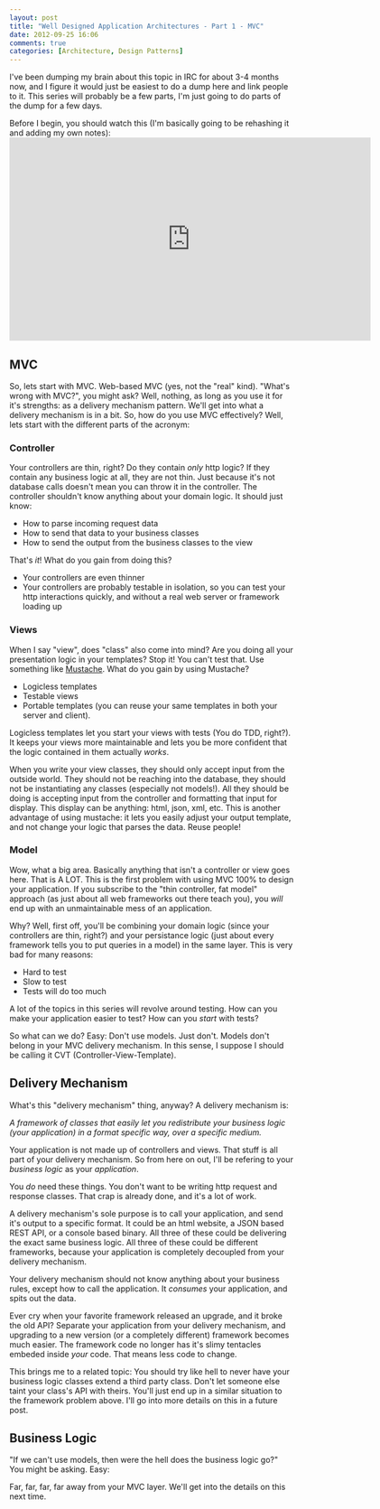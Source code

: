 ```yaml
---
layout: post
title: "Well Designed Application Architectures - Part 1 - MVC"
date: 2012-09-25 16:06
comments: true
categories: [Architecture, Design Patterns]
---
```


I've been dumping my brain about this topic in IRC for about 3-4 months now, and I figure it would just be easiest to do a dump here and link people to it. This series will probably be a few parts, I'm just going to do parts of the dump for a few days.

Before I begin, you should watch this (I'm basically going to be rehashing it and adding my own notes): <iframe width="640" height="360" src="http://www.youtube.com/embed/WpkDN78P884?feature=player_detailpage" frameborder="0" allowfullscreen></iframe>

## MVC

So, lets start with MVC. Web-based MVC (yes, not the "real" kind). "What's wrong with MVC?", you might ask? Well, nothing, as long as you use it for it's strengths: as a delivery mechanism pattern. We'll get into what a delivery mechanism is in a bit. So, how do you use MVC effectively? Well, lets start with the different parts of the acronym:

### Controller

Your controllers are thin, right? Do they contain *only* http logic? If they contain any business logic at all, they are not thin. Just because it's not database calls doesn't mean you can throw it in the controller. The controller shouldn't know anything about your domain logic. It should just know:

  - How to parse incoming request data
  - How to send that data to your business classes
  - How to send the output from the business classes to the view

That's *it*! What do you gain from doing this?

  - Your controllers are even thinner
  - Your controllers are probably testable in isolation, so you can test your http interactions quickly, and without a real web server or framework loading up

### Views

When I say "view", does "class" also come into mind? Are you doing all your presentation logic in your templates? Stop it! You can't test that. Use something like [Mustache](http://mustache.github.com/). What do you gain by using Mustache?

  - Logicless templates
  - Testable views
  - Portable templates (you can reuse your same templates in both your server and client).

Logicless templates let you start your views with tests (You do TDD, right?). It keeps your views more maintainable and lets you be more confident that the logic contained in them actually *works*.

When you write your view classes, they should only accept input from the outside world. They should not be reaching into the database, they should not be instantiating any classes (especially not models!). All they should be doing is accepting input from the controller and formatting that input for display. This display can be anything: html, json, xml, etc. This is another advantage of using mustache: it lets you easily adjust your output template, and not change your logic that parses the data. Reuse people!

### Model

Wow, what a big area. Basically anything that isn't a controller or view goes here. That is A LOT. This is the first problem with using MVC 100% to design your application. If you subscribe to the "thin controller, fat model" approach (as just about all web frameworks out there teach you), you *will* end up with an unmaintainable mess of an application.

Why? Well, first off, you'll be combining your domain logic (since your controllers are thin, right?) and your persistance logic (just about every framework tells you to put queries in a model) in the same layer. This is very bad for many reasons:

  - Hard to test
  - Slow to test
  - Tests will do too much

A lot of the topics in this series will revolve around testing. How can you make your application easier to test? How can you *start* with tests?

So what can we do? Easy: Don't use models. Just don't. Models don't belong in your MVC delivery mechanism. In this sense, I suppose I should be calling it CVT (Controller-View-Template).

## Delivery Mechanism

What's this "delivery mechanism" thing, anyway? A delivery mechanism is:

*A framework of classes that easily let you redistribute your business logic (your application) in a format specific way, over a specific medium.*

Your application is not made up of controllers and views. That stuff is all part of your delivery mechanism. So from here on out, I'll be refering to your *business logic* as your *application*.

You *do* need these things. You don't want to be writing http request and response classes. That crap is already done, and it's a lot of work.

A delivery mechanism's sole purpose is to call your application, and send it's output to a specific format. It could be an html website, a JSON based REST API, or a console based binary. All three of these could be delivering the exact same business logic. All three of these could be different frameworks, because your application is completely decoupled from your delivery mechanism.

Your delivery mechanism should not know anything about your business rules, except how to call the application. It *consumes* your application, and spits out the data.

Ever cry when your favorite framework released an upgrade, and it broke the old API? Separate your application from your delivery mechanism, and upgrading to a new version (or a completely different) framework becomes much easier. The framework code no longer has it's slimy tentacles embeded inside *your* code. That means less code to change.

This brings me to a related topic: You should try like hell to never have your business logic classes extend a third party class. Don't let someone else taint your class's API with theirs. You'll just end up in a similar situation to the framework problem above. I'll go into more details on this in a future post.

## Business Logic

"If we can't use models, then were the hell does the business logic go?" You might be asking. Easy:

Far, far, far, far away from your MVC layer. We'll get into the details on this next time.
